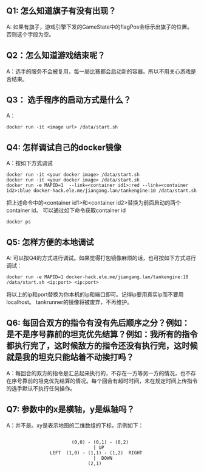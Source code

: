 ## Q1: 怎么知道旗子有没有出现？
A: 如果有旗子，游戏引擎下发的GameState中的flagPos会标示出旗子的位置。否则这个字段为空。

## Q2：怎么知道游戏结束呢？
A：选手的服务不会被复用，每一局比赛都会启动新的容器。所以不用关心游戏是否结束。

## Q3： 选手程序的启动方式是什么？
A： 
```
docker run -it <image url> /data/start.sh
```

## Q4: 怎样调试自己的docker镜像
A：按如下方式调试
```
docker run -it <your docker image> /data/start.sh
docker run -it <your docker image> /data/start.sh
docker run -e MAPID=1  --link=<container id1>:red --link=<container id2>:blue docker-hack.ele.me/jiangang.lan/tankengine:10 /data/start.sh
```
把上述命令中的\<container id1\>和\<container id2\>替换为前面启动的两个container id。
可以通过如下命令获取container id
```
docker ps
```

## Q5: 怎样方便的本地调试
A: 可以按Q4的方式进行调试。如果觉得打包镜像麻烦的话，也可按如下方式进行调试：
```
docker run -e MAPID=1 docker-hack.ele.me/jiangang.lan/tankengine:10 /data/start.sh <ip:port> <ip:port>
```
将以上的ip和port替换为你本机的ip和端口即可。记得ip要用真实ip而不要用localhost。
tankrunner的镜像将被废弃，不再维护。

## Q6: 每回合双方的指令有没有先后顺序之分？例如： 是不是序号靠前的坦克优先结算？例如：我所有的指令都执行完了，这时候敌方的指令还没有执行完，这时候就是我的坦克只能站着不动挨打吗？
A：每回合的双方的指令是汇总起来执行的，不存在一方等另一方的情况，也不存在序号靠前的坦克优先结算的情况。每个回合有超时时间，未在规定时间上传指令的选手默认不执行任何操作。

## Q7: 参数中的x是横轴，y是纵轴吗？
A：并不是。xy是表示地图的二维数组的下标，示例如下：
```
   
                        (0,0) - (0,1) - (0,2)
                                | UP
                LEFT  (1,0) - (1,1) - (1,2)  RIGHT
                                |  DOWN
                              (2,1)

     
```
